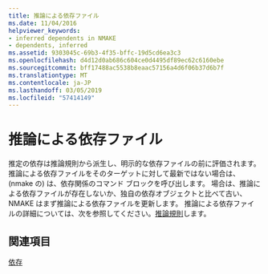 ```yaml
---
title: 推論による依存ファイル
ms.date: 11/04/2016
helpviewer_keywords:
- inferred dependents in NMAKE
- dependents, inferred
ms.assetid: 9303045c-69b3-4f35-bffc-19d5cd6ea3c3
ms.openlocfilehash: d4d12d0ab686c604ce0d4495df89ec62c6160ebe
ms.sourcegitcommit: bff17488ac5538b8eaac57156a4d6f06b37d6b7f
ms.translationtype: MT
ms.contentlocale: ja-JP
ms.lasthandoff: 03/05/2019
ms.locfileid: "57414149"
---
```

# <a name="inferred-dependents"></a>推論による依存ファイル

推定の依存は推論規則から派生し、明示的な依存ファイルの前に評価されます。 推論による依存ファイルをそのターゲットに対して最新ではない場合は、(nmake の) は、依存関係のコマンド ブロックを呼び出します。 場合は、推論による依存ファイルが存在しないか、独自の依存オブジェクトと比べて古い、NMAKE はまず推論による依存ファイルを更新します。 推論による依存ファイルの詳細については、次を参照してください。[推論規則](../build/inference-rules.md)します。

## <a name="see-also"></a>関連項目

[依存](../build/dependents.md)
